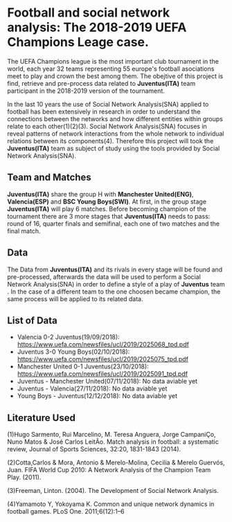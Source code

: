 # Football and social network analysis: The 2018-2019 UEFA Champions Leage case. 

The UEFA Champions league is the most important club tournament in the world, each year 32 teams representing 55 europe's football asociations meet to play and crown the best among them.
The obejtive of this project is find, retrieve and pre-process data related to **Juventus(ITA)** team participant in the 2018-2019 version of the tournament.

In the last 10 years the use of Social Network Analysis(SNA) applied to football has been extensively in research in order to understand the connections between the networks and how different entities within groups relate to each other(1)(2)(3).
Social Network Analysis(SNA) focuses in reveal patterns of network interactions from the whole network to individual relations between its components(4). Therefore this project will took the **Juventus(ITA)** team as subject of study using the tools provided by Social Network Analysis(SNA).


## Team and Matches

**Juventus(ITA)** share the group H with **Manchester United(ENG)**, **Valencia(ESP)** and **BSC Young Boys(SWI)**. At first, in the group stage **Juventus(ITA)** will play 6 matches. Before becoming champion of the tournament there are 3 more stages that **Juventus(ITA)** needs to pass: round of 16, quarter finals and semifinal, each one of two matches and the final match.


## Data 

The Data from **Juventus(ITA)** and its rivals in every stage will be found and pre-processed, afterwards the data will be used to perform a Social Network Analysis(SNA) in order to define a style of a play of **Juventus** team . 
In the case of a different team to the one choosen became champion, the same process will be applied to its related data. 

## List of Data

* Valencia 0-2 Juventus(19/09/2018): https://www.uefa.com/newsfiles/ucl/2019/2025068_tpd.pdf
* Juventus 3-0 Young Boys(02/10/2018): https://www.uefa.com/newsfiles/ucl/2019/2025075_tpd.pdf
* Manchester United 0-1 Juventus(23/10/2018): https://www.uefa.com/newsfiles/ucl/2019/2025091_tpd.pdf
* Juventus - Manchester United(07/11/2018): No data aviable yet
* Juventus - Valencia(27/11/2018): No data aviable yet
* Young Boys - Juventus(12/12/2018): No data aviable yet

## 

## Literature Used

(1)Hugo Sarmento, Rui Marcelino, M. Teresa Anguera, Jorge CampaniÇo, Nuno Matos & José Carlos LeitÃo. Match analysis in football: a systematic review, Journal of Sports Sciences, 32:20, 1831-1843 (2014).

(2)Cotta,Carlos & Mora, Antonio & Merelo-Molina, Cecilia & Merelo Guervós, Juan. FIFA World Cup 2010: A Network Analysis of the Champion Team Play. (2011).

(3)Freeman, Linton. (2004). The Development of Social Network Analysis.

(4)Yamamoto Y, Yokoyama K. Common and unique network dynamics in football games. PLoS One. 2011;6(12):1–6



